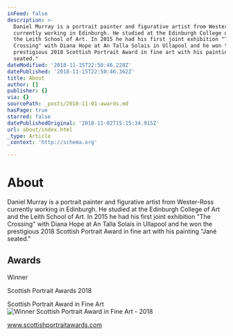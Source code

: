 ```yaml
---
inFeed: false
description: >-
  Daniel Murray is a portrait painter and figurative artist from Wester-Ross
  currently working in Edinburgh. He studied at the Edinburgh College of Art and
  the Leith School of Art. In 2015 he had his first joint exhibition "The
  Crossing" with Diana Hope at An Talla Solais in Ullapool and he won the
  prestigious 2018 Scottish Portrait Award in fine art with his painting "Jané
  seated."
dateModified: '2018-11-15T22:50:46.228Z'
datePublished: '2018-11-15T22:50:46.362Z'
title: About
author: []
publisher: {}
via: {}
sourcePath: _posts/2018-11-01-awards.md
hasPage: true
starred: false
datePublishedOriginal: '2018-11-02T15:15:34.915Z'
url: about/index.html
_type: Article
_context: 'http://schema.org'

---
```

# About

Daniel Murray is a portrait painter and figurative artist from Wester-Ross currently working in Edinburgh. He studied at the Edinburgh College of Art and the Leith School of Art. In 2015 he had his first joint exhibition "The Crossing" with Diana Hope at An Talla Solais in Ullapool and he won the prestigious 2018 Scottish Portrait Award in fine art with his painting "Jané seated."

## Awards

Winner

Scottish Portrait Awards 2018

Scottish Portrait Award in Fine Art
![Winner Scottish Portrait Award in Fine Art - 2018](https://the-grid-user-content.s3-us-west-2.amazonaws.com/a4735d84-a0d7-40ee-9f5e-032497503b85.jpg)

www.scottishportraitawards.com